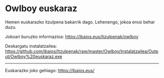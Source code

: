 Owlboy euskaraz
===============

Hemen euskarazko itzulpena bakarrik dago. Lehenengo, jokoa erosi behar duzu.

Jokoari buruzko informazioa: https://ibaios.eus/itzulpenak/owlboy

Deskargatu instalatzailea: https://github.com/ibaios/Itzulpenak/raw/master/Owlboy/Instalatzailea/Output/Owlboy%20euskaraz.exe

---

Euskarazko joko gehiago: https://ibaios.eus/

